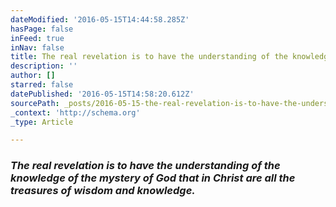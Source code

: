 ```yaml
---
dateModified: '2016-05-15T14:44:58.285Z'
hasPage: false
inFeed: true
inNav: false
title: The real revelation is to have the understanding of the knowledge of the mystery of God that in Christ are all the treasures of wisdom and knowledge.
description: ''
author: []
starred: false
datePublished: '2016-05-15T14:58:20.612Z'
sourcePath: _posts/2016-05-15-the-real-revelation-is-to-have-the-understanding-of-the-know.md
_context: 'http://schema.org'
_type: Article

---
```

### _The real revelation is to have the understanding of the knowledge of the mystery of God that in Christ are all the treasures of wisdom and knowledge._